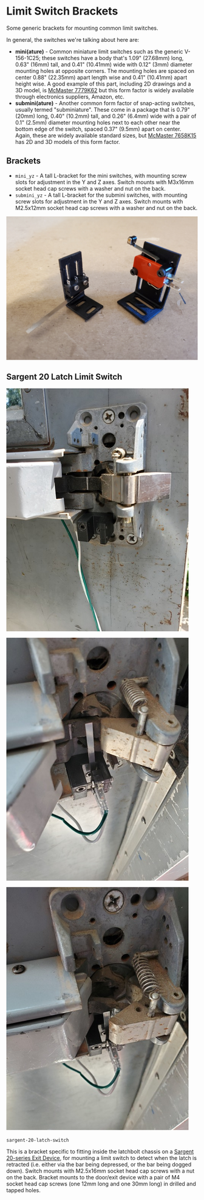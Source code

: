 # Limit Switch Brackets

Some generic brackets for mounting common limit switches.

In general, the switches we're talking about here are:

* **mini(ature)** - Common miniature limit switches such as the generic V-156-1C25; these switches have a body that's 1.09" (27.68mm) long, 0.63" (16mm) tall, and 0.41" (10.41mm) wide with 0.12" (3mm) diameter mounting holes at opposite corners. The mounting holes are spaced on center 0.88" (22.35mm) apart length wise and 0.41" (10.41mm) apart height wise. A good example of this part, including 2D drawings and a 3D model, is [McMaster 7779K62](https://www.mcmaster.com/7779K62/) but this form factor is widely available through electronics suppliers, Amazon, etc.
* **submini(ature)** - Another common form factor of snap-acting switches, usually termed "subminiature". These come in a package that is 0.79" (20mm) long, 0.40" (10.2mm) tall, and 0.26" (6.4mm) wide with a pair of 0.1" (2.5mm) diameter mounting holes next to each other near the bottom edge of the switch, spaced 0.37" (9.5mm) apart on center. Again, these are widely available standard sizes, but [McMaster 7658K15](https://www.mcmaster.com/7658K15/) has 2D and 3D models of this form factor.

## Brackets

* `mini_yz` - A tall L-bracket for the mini switches, with mounting screw slots for adjustment in the Y and Z axes. Switch mounts with M3x16mm socket head cap screws with a washer and nut on the back.
* `submini_yz` - A tall L-bracket for the submini switches, with mounting screw slots for adjustment in the Y and Z axes. Switch mounts with M2.5x12mm socket head cap screws with a washer and nut on the back.

[![photo of brackets](brackets_sm.jpg)](brackets.jpg)

## Sargent 20 Latch Limit Switch

[![photo of final print](sargent1-sm.jpg)](sargent1.jpg)

[![photo of final print](sargent2-sm.jpg)](sargent2.jpg)

[![photo of final print](sargent3-sm.jpg)](sargent3.jpg)

`sargent-20-latch-switch`

This is a bracket specific to fitting inside the latchbolt chassis on a [Sargent 20-series Exit Device](https://www.sargentlock.com/en/commercial-locks-products/exit-devices-panic-bars/mechanical/product-details.aehpdp-20-seriess-aeh_sargent_58951), for mounting a limit switch to detect when the latch is retracted (i.e. either via the bar being depressed, or the bar being dogged down).  Switch mounts with M2.5x16mm socket head cap screws with a nut on the back. Bracket mounts to the door/exit device with a pair of M4 socket head cap screws (one 12mm long and one 30mm long) in drilled and tapped holes.
